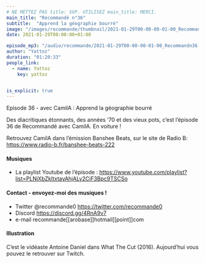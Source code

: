 ```yaml
---
# NE METTEZ PAS title: SVP. UTILISEZ main_title: MERCI.
main_title: "Recommandé n°36"
subtitle:  "Apprend la géographie bourré"
image: "/images/recommande/thumbnail/2021-01-29T00-00-00-01-00_Recommandn36.jpg"
date: 2021-01-29T00:00:00+01:00

episode_mp3: "/audio/recommande/2021-01-29T00-00-00-01-00_Recommandn36.mp3"
author: "Yattoz"
duration: "01:20:33"
people_link: 
  - name: Yattoz
    key: yattoz


is_explicit: true
---
```


<PodcastHeader/>

<!-- ECRIRE LA DESCRIPTION DE L'EPISODE SOUS CETTE LIGNE -->


 Episode 36 - avec CamilA : Apprend la géographie bourré 

<p>Des diacritiques étonnants, des années ‘70 et des vieux pots, c’est l’épisode 36 de Recommandé avec CamilA. En voiture !</p>

<p>Retrouvez CamilA dans l’émission Banshee Beats, sur le site de Radio B: <a href="https://www.radio-b.fr/banshee-beats-222" rel="nofollow">https://www.radio-b.fr/banshee-beats-222</a></p>

<h4>Musiques</h4>

<ul>
  <li>La playlist Youtube de l’épisode : <a href="https://www.youtube.com/playlist?list=PLNjXbZkItxtayAhjALy2CiF3Bpc9TSCSo" rel="nofollow">https://www.youtube.com/playlist?list=PLNjXbZkItxtayAhjALy2CiF3Bpc9TSCSo</a></li>
</ul>

<h4>Contact - envoyez-moi des musiques !</h4>

<ul>
  <li>Twitter @recommande0 <a href="https://twitter.com/recommande0" rel="nofollow">https://twitter.com/recommande0</a></li>
  <li>Discord <a href="https://discord.gg/4RnA9v7" rel="nofollow">https://discord.gg/4RnA9v7</a></li>
  <li>e-mail recommande[[arobase]]hotmail[[point]]com</li>
</ul>

<h4>Illustration</h4>

<p>C’est le vidéaste Antoine Daniel dans What The Cut (2016). Aujourd’hui vous pouvez le retrouver sur Twitch.</p>


